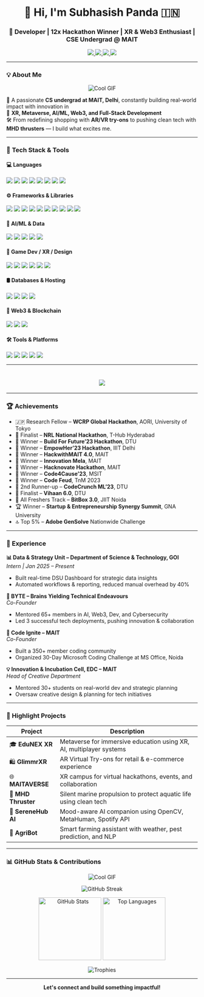 <h1 align="center">👋 Hi, I'm Subhasish Panda 🇮🇳</h1>
<h3 align="center">🚀 Developer | 12x Hackathon Winner | XR & Web3 Enthusiast | CSE Undergrad @ MAIT</h3>

<p align="center">
  <a href="https://subhasishpanda.site" target="_blank">
    <img src="https://img.shields.io/badge/🌐 Portfolio-000000?style=for-the-badge&logo=Google-Chrome&logoColor=white" />
  </a>
  <a href="https://linkedin.com/in/subhasishpanda25" target="_blank">
    <img src="https://img.shields.io/badge/LinkedIn-0A66C2?style=for-the-badge&logo=linkedin&logoColor=white" />
  </a>
  <a href="https://github.com/Codingpanda252" target="_blank">
    <img src="https://img.shields.io/badge/GitHub-171515?style=for-the-badge&logo=github&logoColor=white" />
  </a>
  <a href="mailto:subhasishpanda25@gmail.com">
    <img src="https://img.shields.io/badge/Gmail-D14836?style=for-the-badge&logo=gmail&logoColor=white" />
  </a>
</p>

---

### 💡 About Me
<p align="center">
  <img src="https://giffiles.alphacoders.com/221/221968.gif" alt="Cool GIF" />
</p>



🎯 A passionate **CS undergrad at MAIT, Delhi**, constantly building real-world impact with innovation in  
🔸 **XR, Metaverse, AI/ML, Web3, and Full-Stack Development**  
🛠️ From redefining shopping with **AR/VR try-ons** to pushing clean tech with **MHD thrusters** — I build what excites me.

---


### 🧠 **Tech Stack & Tools**

#### 💻 **Languages**

<p>
  <img src="https://img.shields.io/badge/C++-00599C?style=flat&logo=c%2B%2B&logoColor=white" />
  <img src="https://img.shields.io/badge/Java-E34A86?style=flat&logo=openjdk&logoColor=white" />
  <img src="https://img.shields.io/badge/Python-3776AB?style=flat&logo=python&logoColor=white" />
  <img src="https://img.shields.io/badge/JavaScript-F7DF1E?style=flat&logo=javascript&logoColor=black" />
  <img src="https://img.shields.io/badge/TypeScript-3178C6?style=flat&logo=typescript&logoColor=white" />
  <img src="https://img.shields.io/badge/HTML5-E34F26?style=flat&logo=html5&logoColor=white" />
  <img src="https://img.shields.io/badge/CSS3-1572B6?style=flat&logo=css3&logoColor=white" />
  <img src="https://img.shields.io/badge/Markdown-000000?style=flat&logo=markdown&logoColor=white" />
</p>

#### ⚙️ **Frameworks & Libraries**

<p>
  <img src="https://img.shields.io/badge/React-20232A?style=flat&logo=react&logoColor=61DAFB" />
  <img src="https://img.shields.io/badge/Next.js-000000?style=flat&logo=next.js&logoColor=white" />
  <img src="https://img.shields.io/badge/Node.js-339933?style=flat&logo=node.js&logoColor=white" />
  <img src="https://img.shields.io/badge/Express.js-404D59?style=flat&logo=express&logoColor=white" />
  <img src="https://img.shields.io/badge/Django-092E20?style=flat&logo=django&logoColor=white" />
  <img src="https://img.shields.io/badge/Tailwind_CSS-38B2AC?style=flat&logo=tailwind-css&logoColor=white" />
  <img src="https://img.shields.io/badge/Bootstrap-563D7C?style=flat&logo=bootstrap&logoColor=white" />
  <img src="https://img.shields.io/badge/Vite-646CFF?style=flat&logo=vite&logoColor=white" />
  <img src="https://img.shields.io/badge/Chakra%20UI-319795?style=flat&logo=chakra-ui&logoColor=white" />
  <img src="https://img.shields.io/badge/Redux-764ABC?style=flat&logo=redux&logoColor=white" />
</p>

#### 🧠 **AI/ML & Data**

<p>
  <img src="https://img.shields.io/badge/TensorFlow-FF6F00?style=flat&logo=tensorflow&logoColor=white" />
  <img src="https://img.shields.io/badge/Keras-D00000?style=flat&logo=keras&logoColor=white" />
  <img src="https://img.shields.io/badge/OpenCV-5C3EE8?style=flat&logo=opencv&logoColor=white" />
  <img src="https://img.shields.io/badge/Streamlit-FF4B4B?style=flat&logo=streamlit&logoColor=white" />
  <img src="https://img.shields.io/badge/Mediapipe-FFCC00?style=flat&logo=google&logoColor=black" />
</p>

#### 🧩 **Game Dev / XR / Design**

<p>
  <img src="https://img.shields.io/badge/Unity-000000?style=flat&logo=unity&logoColor=white" />
  <img src="https://img.shields.io/badge/Unreal_Engine-313131?style=flat&logo=unreal-engine&logoColor=white" />
  <img src="https://img.shields.io/badge/Three.js-000000?style=flat&logo=three.js&logoColor=white" />
  <img src="https://img.shields.io/badge/Blender-F5792A?style=flat&logo=blender&logoColor=white" />
  <img src="https://img.shields.io/badge/Canva-00C4CC?style=flat&logo=canva&logoColor=white" />
  <img src="https://img.shields.io/badge/Figma-F24E1E?style=flat&logo=figma&logoColor=white" />
</p>

#### 🛢️ **Databases & Hosting**

<p>
  <img src="https://img.shields.io/badge/MongoDB-4EA94B?style=flat&logo=mongodb&logoColor=white" />
  <img src="https://img.shields.io/badge/PostgreSQL-336791?style=flat&logo=postgresql&logoColor=white" />
  <img src="https://img.shields.io/badge/MySQL-4479A1?style=flat&logo=mysql&logoColor=white" />
  <img src="https://img.shields.io/badge/Firebase-FFCA28?style=flat&logo=firebase&logoColor=black" />
</p>

#### 🔗 **Web3 & Blockchain**

<p>
  <img src="https://img.shields.io/badge/Solidity-363636?style=flat&logo=solidity&logoColor=white" />
  <img src="https://img.shields.io/badge/Web3.js-F16822?style=flat&logo=ethereum&logoColor=white" />
  <img src="https://img.shields.io/badge/Ethers.js-1C1E24?style=flat&logo=ethereum&logoColor=white" />
</p>

#### 🛠️ **Tools & Platforms**

<p>
  <img src="https://img.shields.io/badge/Git-F05032?style=flat&logo=git&logoColor=white" />
  <img src="https://img.shields.io/badge/GitHub-181717?style=flat&logo=github&logoColor=white" />
  <img src="https://img.shields.io/badge/Apache-D22128?style=flat&logo=apache&logoColor=white" />
  <img src="https://img.shields.io/badge/Nginx-009639?style=flat&logo=nginx&logoColor=white" />
  <img src="https://img.shields.io/badge/cPanel-E77500?style=flat&logo=cpanel&logoColor=white" />
</p>

---

<h1 align="center">
  <img src="https://readme-typing-svg.demolab.com?font=Fira+Code&size=28&pause=2000&color=00FFFF&center=true&vCenter=true&width=940&height=50&lines=Welcome+to+my+GitHub+Profile!" />
</h1>

---

### 🏆 Achievements

- 🇯🇵 Research Fellow – **WCRP Global Hackathon**, AORI, University of Tokyo
- 🏅 Finalist – **NRL National Hackathon**, T-Hub Hyderabad    
- 🥇 Winner – **Build For Future’23 Hackathon**, DTU  
- 🥇 Winner – **EmpowHer’23 Hackathon**, IIIT Delhi  
- 🥇 Winner – **HackwithMAIT 4.0**, MAIT  
- 🥇 Winner – **Innovation Mela**, MAIT  
- 🥇 Winner – **Hacknovate Hackathon**, MAIT  
- 🥇 Winner – **Code4Cause’23**, MSIT  
- 🥇 Winner – **Code Feud**, TnM 2023  
- 🥈 2nd Runner-up – **CodeCrunch ML’23**, DTU  
- 🏅 Finalist – **Vihaan 6.0**, DTU  
- 🏅 All Freshers Track – **BitBox 3.0**, JIIT Noida  
- 🏆 Winner – **Startup & Entrepreneurship Synergy Summit**, GNA University  
- 🔝 Top 5% – **Adobe GenSolve** Nationwide Challenge  

---

### 💼 Experience

**📊 Data & Strategy Unit – Department of Science & Technology, GOI**  
*Intern | Jan 2025 – Present*  
- Built real-time DSU Dashboard for strategic data insights  
- Automated workflows & reporting, reduced manual overhead by 40%

**🧪 BYTE – Brains Yielding Technical Endeavours**  
*Co-Founder*  
- Mentored 65+ members in AI, Web3, Dev, and Cybersecurity  
- Led 3 successful tech deployments, pushing innovation & collaboration

**🧠 Code Ignite – MAIT**  
*Co-Founder*  
- Built a 350+ member coding community  
- Organized 30-Day Microsoft Coding Challenge at MS Office, Noida

**💡 Innovation & Incubation Cell, EDC – MAIT**  
*Head of Creative Department*  
- Mentored 30+ students on real-world dev and strategic planning  
- Oversaw creative design & planning for tech initiatives

---

### 🚀 Highlight Projects

| Project | Description |
|--------|-------------|
| 🎓 **EduNEX XR** | Metaverse for immersive education using XR, AI, multiplayer systems |
| 🛍️ **GlimmrXR** | AR Virtual Try-ons for retail & e-commerce experience |
| 🌐 **MAITAVERSE** | XR campus for virtual hackathons, events, and collaboration |
| 🌊 **MHD Thruster** | Silent marine propulsion to protect aquatic life using clean tech |
| 🤖 **SereneHub AI** | Mood-aware AI companion using OpenCV, MetaHuman, Spotify API |
| 🌾 **AgriBot** | Smart farming assistant with weather, pest prediction, and NLP |

---

### 📊 **GitHub Stats & Contributions**
<p align="center">
  <img src="https://giffiles.alphacoders.com/222/222863.gif" alt="Cool GIF" />
</p>




<p align="center">
  <img src="https://github-readme-streak-stats.herokuapp.com/?user=Codingpanda252&theme=tokyonight&hide_border=true" alt="GitHub Streak" />
</p>

<p align="center">
  <img src="https://github-readme-stats.vercel.app/api?username=Codingpanda252&show_icons=true&theme=tokyonight&hide_border=true" alt="GitHub Stats" height="165"/>
  <img src="https://github-readme-stats.vercel.app/api/top-langs/?username=Codingpanda252&layout=compact&theme=tokyonight&hide_border=true" alt="Top Languages" height="165"/>
</p>

<p align="center">
  <img src="https://github-profile-trophy.vercel.app/?username=Codingpanda252&theme=tokyonight&margin-w=10&no-bg=true&no-frame=true" alt="Trophies" />
</p>

---


<p align="center"><b>Let's connect and build something impactful!</b></p>

